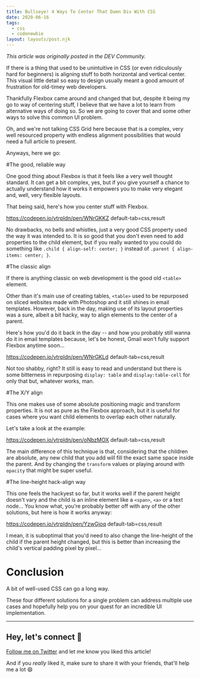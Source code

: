 ```yaml
---
title: Bullseye! 4 Ways To Center That Damn Div With CSS
date: 2020-06-16
tags:
  - css
  - codenewbie
layout: layouts/post.njk
---
```


_This article was originally posted in the DEV Community._

If there is a thing that used to be unintuitive in CSS (or even ridiculously hard for beginners) is aligning stuff to both horizontal and vertical center. This visual little detail so easy to design usually meant a good amount of frustration for old-timey web developers.

Thankfully Flexbox came around and changed that but, despite it being my go to way of centering stuff, I believe that we have a lot to learn from alternative ways of doing so. So we are going to cover that and some other ways to solve this common UI problem.

Oh, and we're not talking CSS Grid here because that is a complex, very well resourced property with endless alignment possibilities that would need a full article to present.

Anyways, here we go:

#The good, reliable way

One good thing about Flexbox is that it feels like a very well thought standard. It can get a bit complex, yes, but if you give yourself a chance to actually understand how it works it empowers you to make very elegant and, well, very flexible layouts.

That being said, here's how you center stuff with Flexbox.

https://codepen.io/vtrpldn/pen/WNrGKKZ default-tab=css,result

No drawbacks, no bells and whistles, just a very good CSS property used the way it was intended to. It is so good that you don't even need to add properties to the child element, but if you really wanted to you could do something like `.child { align-self: center; }` instead of `.parent { align-items: center; }`.

#The classic align

If there is anything classic on web development is the good old `<table>` element.

Other than it's main use of creating tables, `<table>` used to be repurposed on sliced websites made with Photoshop and it still shines in email templates. However, back in the day, making use of its layout properties was a sure, albeit a bit hacky, way to align elements to the center of a parent.

Here's how you'd do it back in the day -- and how you probably still wanna do it in email templates because, let's be honest, Gmail won't fully support Flexbox anytime soon...

https://codepen.io/vtrpldn/pen/WNrGKLd default-tab=css,result

Not too shabby, right? It still is easy to read and understand but there is some bitterness in repurposing `display: table` and `display:table-cell` for only that but, whatever works, man.

#The X/Y align

This one makes use of some absolute positioning magic and transform properties. It is not as pure as the Flexbox approach, but it is useful for cases where you want child elements to overlap each other naturally.

Let's take a look at the example:

https://codepen.io/vtrpldn/pen/oNbzMOX default-tab=css,result

The main difference of this technique is that, considering that the children are absolute, any new child that you add will fill the exact same space inside the parent. And by changing the `transform` values or playing around with `opacity` that might be super useful.

#The line-height hack-align way

This one feels the hackyest so far, but it works well if the parent height doesn't vary and the child is an inline element like a `<span>`, `<a>` or a text node... You know what, you're probably better off with any of the other solutions, but here is how it works anyway:

https://codepen.io/vtrpldn/pen/YzwGjoq default-tab=css,result

I mean, it is suboptimal that you'd need to also change the line-height of the child if the parent height changed, but this is better than increasing the child's vertical padding pixel by pixel...

# Conclusion

A bit of well-used CSS can go a long way.

These four different solutions for a single problem can address multiple use cases and hopefully help you on your quest for an incredible UI implementation.

---

## Hey, let's connect 👋

[Follow me on Twitter](https://twitter.com/paladini_dev) and let me know you liked this article!

And if you _really_ liked it, make sure to share it with your friends, that'll help me a lot 😄
